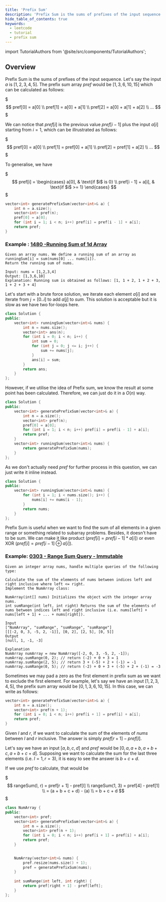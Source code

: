 ```yaml
---
title: 'Prefix Sum'
description: 'Prefix Sum is the sums of prefixes of the input sequence'
hide_table_of_contents: true
keywords:
  - leetcode
  - tutorial
  - prefix sum
---
```


import TutorialAuthors from '@site/src/components/TutorialAuthors';

<TutorialAuthors names="@wingkwong"/>

## Overview

Prefix Sum is the sums of prefixes of the input sequence. Let's say the input $a$ is $[1, 2, 3, 4, 5]$. The prefix sum array $pref$ would be $[1, 3, 6, 10, 15]$ which can be calculated as follows:

$$$
pref[0] = a[0] \\
pref[1] = a[0] + a[1] \\
pref[2] = a[0] + a[1] + a[2] \\
...
$$$

We can notice that $pref[i]$ is the previous value $pref[i - 1]$ plus the input $a[i]$ starting from $i = 1$, which can be illrustrated as follows:

$$$
pref[0] = a[0] \\
pref[1] = pref[0] + a[1] \\
pref[2] = pref[1] + a[2] \\
...
$$$

To generalise, we have 

$$$
  pref[i] =
\begin{cases}
a[0],  & \text{if $i$ is 0} \\
pref[i - 1] + a[i], & \text{if $i$ >= 1}
\end{cases}
$$$

```cpp
vector<int> generatePrefixSum(vector<int>& a) {
    int n = a.size();
    vector<int> pref(n);
    pref[0] = a[0];
    for (int i = 1; i < n; i++) pref[i] = pref[i - 1] + a[i];
    return pref;
}
```

### Example : [1480 -Running Sum of 1d Array](https://leetcode.com/problems/running-sum-of-1d-array/)

```
Given an array nums. We define a running sum of an array as runningSum[i] = sum(nums[0] ... nums[i]).
Return the running sum of nums.

Input: nums = [1,2,3,4]
Output: [1,3,6,10]
Explanation: Running sum is obtained as follows: [1, 1 + 2, 1 + 2 + 3, 1 + 2 + 3 + 4]
```

Let's start with a brute force solution, we iterate each element $a[i]$ and we iterate from $j = [0 .. i]$ to add $a[j]$ to $sum$. This solution is acceptable but it is slow as we have two for-loops here.

```cpp
class Solution {
public:
    vector<int> runningSum(vector<int>& nums) {
        int n = nums.size();
        vector<int> ans(n);
        for (int i = 0; i < n; i++) {
            int sum = 0;
            for (int j = 0; j <= i; j++) {
                sum += nums[j];
            }
            ans[i] = sum;
        }
        return ans;
    }
};
```

However, if we utilise the idea of Prefix sum, we know the result at some point has been calculated. Therefore, we can just do it in a $O(n)$ way.

```cpp
class Solution {
public:
    vector<int> generatePrefixSum(vector<int>& a) {
        int n = a.size();
        vector<int> pref(n);
        pref[0] = a[0];
        for (int i = 1; i < n; i++) pref[i] = pref[i - 1] + a[i];
        return pref;
    }
    vector<int> runningSum(vector<int>& nums) {
        return generatePrefixSum(nums);
    }
};
```

As we don't actually need $pref$ for further process in this question, we can just write it inline instead.

```cpp
class Solution {
public:
    vector<int> runningSum(vector<int>& nums) {
        for (int i = 1; i < nums.size(); i++) {
            nums[i] += nums[i - 1];
        }
        return nums;
    }
};
```

Prefix Sum is useful when we want to find the sum of all elements in a given range or something related to subarray problems. Besides, it doesn't have to be sum. We can make it like product ($pref[i] = pref[i - 1] * a[i]$) or even XOR ($pref[i] = pref[i - 1] \oplus a[i]$). 

### Example: [0303 - Range Sum Query - Immutable](https://leetcode.com/problems/range-sum-query-immutable/)

```
Given an integer array nums, handle multiple queries of the following type:

Calculate the sum of the elements of nums between indices left and right inclusive where left <= right.
Implement the NumArray class:

NumArray(int[] nums) Initializes the object with the integer array nums.
int sumRange(int left, int right) Returns the sum of the elements of nums between indices left and right inclusive (i.e. nums[left] + nums[left + 1] + ... + nums[right]).

Input
["NumArray", "sumRange", "sumRange", "sumRange"]
[[[-2, 0, 3, -5, 2, -1]], [0, 2], [2, 5], [0, 5]]
Output
[null, 1, -1, -3]

Explanation
NumArray numArray = new NumArray([-2, 0, 3, -5, 2, -1]);
numArray.sumRange(0, 2); // return (-2) + 0 + 3 = 1
numArray.sumRange(2, 5); // return 3 + (-5) + 2 + (-1) = -1
numArray.sumRange(0, 5); // return (-2) + 0 + 3 + (-5) + 2 + (-1) = -3
```

Sometimes we may pad a zero as the first element in prefix sum as we want to exclude the first element. For example, let's say we have an input $[1, 2, 3, 4, 5]$, the prefix sum array would be $[0, 1, 3, 6, 10, 15]$. In this case, we can write as follows:

```cpp
vector<int> generatePrefixSum(vector<int>& a) {
    int n = a.size();
    vector<int> pref(n + 1);
    for (int i = 0; i < n; i++) pref[i + 1] = pref[i] + a[i];
    return pref;
}
```

Given $l$ and $r$, if we want to calculate the sum of the elements of $nums$ between $l$ and $r$ inclusive. The answer is simply $pref[r + 1] - pref[l]$. 

Let's say we have an input $[a,b,c,d]$ and $pref$ would be $[0, a, a+b, a+b+c, a+b+c+d]$. Supposing we want to calculate the sum for the last three elements (i.e. $l = 1, r = 3$), it is easy to see the answer is $b + c + d$. 

If we use $pref$ to calculate, that would be 

$$$
rangeSum(l, r) = pref[r + 1] - pref[l] \\
rangeSum(1, 3) = pref[4] - pref[1] \\
= (a + b + c + d) - (a) \\ 
= b + c + d
$$$

```cpp
class NumArray {
public:
    vector<int> pref;
    vector<int> generatePrefixSum(vector<int>& a) {
        int n = a.size();
        vector<int> pref(n + 1);
        for (int i = 0; i < n; i++) pref[i + 1] = pref[i] + a[i];
        return pref;
    }

    
    NumArray(vector<int>& nums) {
        pref.resize(nums.size() + 1);
        pref = generatePrefixSum(nums);
    }
    
    int sumRange(int left, int right) {
        return pref[right + 1] - pref[left];
    }
};
```